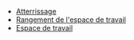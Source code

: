 - [Atterrissage](/fr/Banners/Atterrissage.md)
- [Rangement de l'espace de travail](/fr/Banners/Rangement-de-l'espace-de-travail.md)
- [Espace de travail](/fr/Banners/Espace-de-travail.md)


